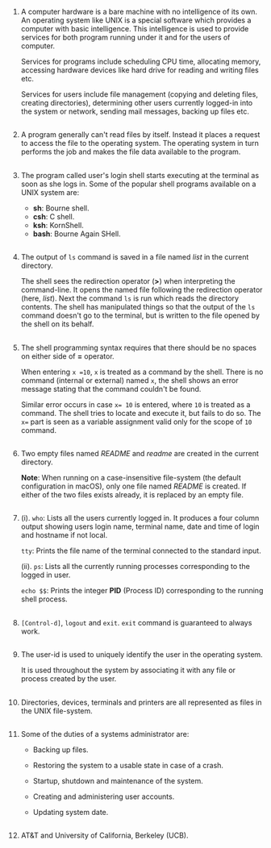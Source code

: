 01. A computer hardware is a bare machine with no intelligence of its own. An operating system like UNIX is a special software which provides a computer with basic intelligence. This intelligence is used to provide services for both program running under it and for the users of computer.

    Services for programs include scheduling CPU time, allocating memory, accessing hardware devices like hard drive for reading and writing files etc.

    Services for users include file management (copying and deleting files, creating directories), determining other users currently logged-in into the system or network, sending mail messages, backing up files etc.

##

02. A program generally can't read files by itself. Instead it places a request to access the file to the operating system. The operating system in turn performs the job and makes the file data available to the program.

##

03. The program called user's login shell starts executing at the terminal as soon as she logs in. Some of the popular shell programs available on a UNIX system are:

    - **sh**: Bourne shell.
    - **csh**: C shell.
    - **ksh**: KornShell.
    - **bash**: Bourne Again SHell.

##

04. The output of `ls` command is saved in a file named _list_ in the current directory.

    The shell sees the redirection operator (**>**) when interpreting the command-line. It opens the named file following the redirection operator (here, _list_). Next the command `ls` is run which reads the directory contents. The shell has manipulated things so that the output of the `ls` command doesn't go to the terminal, but is written to the file opened by the shell on its behalf.

##

05. The shell programming syntax requires that there should be no spaces on either side of **=** operator.

    When entering `x =10`, `x` is treated as a command by the shell. There is no command (internal or external) named `x`, the shell shows an error message stating that the command couldn't be found.

    Similar error occurs in case `x= 10` is entered, where `10` is treated as a command. The shell tries to locate and execute it, but fails to do so. The `x=` part is seen as a variable assignment valid only for the scope of `10` command.

##

06. Two empty files named _README_ and _readme_ are created in the current directory.

    **Note**: When running on a case-insensitive file-system (the default configuration in macOS), only one file named _README_ is created. If either of the two files exists already, it is replaced by an empty file.

##

07. (i). `who`: Lists all the users currently logged in. It produces a four column output showing users login name, terminal name, date and time of login and hostname if not local.

    `tty`: Prints the file name of the terminal connected to the standard input.

    (ii). `ps`: Lists all the currently running processes corresponding to the logged in user.

    `echo $$`: Prints the integer **PID** (Process ID) corresponding to the running shell process.

##

08. `[Control-d]`, `logout` and `exit`. `exit` command is guaranteed to always work.

##

09. The user-id is used to uniquely identify the user in the operating system.

    It is used throughout the system by associating it with any file or process created by the user.

##

10. Directories, devices, terminals and printers are all represented as files in the UNIX file-system.

##

11. Some of the duties of a systems administrator are:

    - Backing up files.

    - Restoring the system to a usable state in case of a crash.

    - Startup, shutdown and maintenance of the system.

    - Creating and administering user accounts.

    - Updating system date.

##

12. AT&T and University of California, Berkeley (UCB).

##
